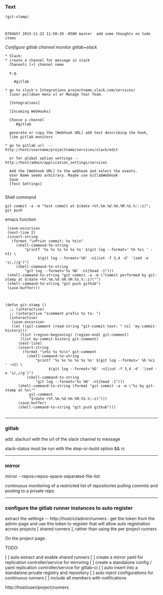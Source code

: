 ### Text
```
(git-stamp)



0704b5f 2015-11-22 11:50:20 -0500 master  add some thoughts on todo items 

```


*Configure gitlab channel monitor gitlab+slack*
```
* Slack:
* create a channel for message in slack
  Channels [+] channel name

  e.g.

    #gitlab

* go to slack's Integrations projectname.slack.com/services/
  [user pulldown menu v] or Manage Your Team.

  [Integrations]

  [Incoming WebHooks]

  Choose a channel
     #gitlab 

  generate or copy the [Webhook URL] add text describing the hook,
  like gitlab monitors

* go to gitlab url  -- http://host/username/projectname/services/slack/edit

  or for global option settings -- http://host/admin/application_settings/services

  Add the [Webhook URL] to the webhook and select the events.
  User Name seems arbitrary. Maybe use GitlabWebhook
  Save
  [Test Settings]


```


Shell command
```
git commit -a -m "test commit at $(date +%Y.%m.%d.%H.%M.%S.%:::z)"; git push
```
emacs function
```
 (save-excursion
 (next-line 2)
 (insert-string 
   (format "\nPrior commit: %s %s\n"
     (shell-command-to-string
         "printf '%s %s %s %s %s %s' $(git log --format=' %h %ci ' -n1) \
               $(git log --format='%D' -n1|cut -f 3,4 -d' '|sed -e 's/,//g')")
     (shell-command-to-string
         "git log --format='%s %N' -n1|head -1")))
 (shell-command-to-string "git commit -a -m \"Commit performed by git-stamp at $(date +%Y.%m.%d.%H.%M.%S.%::z)\"")
 (shell-command-to-string "git push github")
 (save-buffer)))



(defun git-stamp ()
  ;; (interactive)
  ;; (interactive "scomment prefix %s to: ")
  (interactive)
   (save-excursion
   (let ((git-comment (read-string "git-commit-text: " nil 'my-commit-history)))
       (list (region-beginning) (region-end) git-comment)
       (list my-commit-history git-comment)
      (next-line)
      (insert-string 
        (format "\n%s %s %s\n" git-comment
          (shell-command-to-string
              "printf '%s %s %s %s %s %s' $(git log --format=' %h %ci ' -n1) \
                    $(git log --format='%D' -n1|cut -f 3,4 -d' '|sed -e 's/,//g')")
          (shell-command-to-string
              "git log --format='%s %N' -n1|head -1")))
      (shell-command-to-string (format "git commit -a -m \"%s by git-stamp at %s\"" 
           git-comment
           "$(date +%Y.%m.%d.%H.%M.%S.%::z)")))
      (save-buffer)
      (shell-command-to-string "git push github")))


```
---
### gitlab

add .slackurl with the url of the slack channel to message

slack-status must be run with the step-or-build option && rc

---
### mirror

mirror --repos=repos-space-separated-file-list

continuous monitoring of a restricted list of repositories pulling
commits and posting to a private repo.


---
### configure the gitlab runner instances to auto register

extract the settings -- http://host/ci/admin/runners : get the token
from the admin page and use this token to register that will allow
auto registration across projects [ shared runners ], rather than
using the per project runners

On the project page.


TODO:

[ ] auto extract and enable shared runners
[ ] create a mirror yaml for replication controller/service for mirroring
[ ] create a standalone config / yaml replication controller/service for gitlab-ci
[ ] auto insert into a standalone private registry and repository
[ ] auto inject configurations for continuous runners
[ ] include all members with notifications


http://host/user/project/runners


